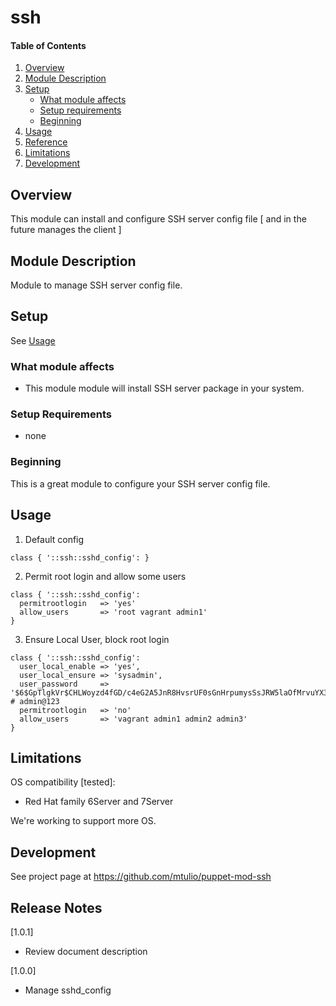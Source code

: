 # ssh

#### Table of Contents

1. [Overview](#overview)
2. [Module Description](#module-description)
3. [Setup](#setup)
    * [What module affects](#what-module-affects)
    * [Setup requirements](#setup-requirements)
    * [Beginning](#beginning)
4. [Usage](#usage)
5. [Reference](#reference)
5. [Limitations](#limitations)
6. [Development](#development)

## Overview

This module can install and configure SSH server config file [ and in the future manages the client ]

## Module Description

Module to manage SSH server config file.


## Setup

 See [Usage](#usage)

### What module affects

* This module module will install SSH server package in your system.

### Setup Requirements 

* none

### Beginning 

This is a great module to configure your SSH server config file. 

## Usage


1. Default config

 ~~~
 class { '::ssh::sshd_config': }
 ~~~

2. Permit root login and allow some users

 ~~~
 class { '::ssh::sshd_config': 
   permitrootlogin   => 'yes'
   allow_users       => 'root vagrant admin1'
 }
 ~~~

3. Ensure Local User, block root login

 ~~~
 class { '::ssh::sshd_config': 
   user_local_enable => 'yes',
   user_local_ensure => 'sysadmin',
   user_password     => '$6$GpTlgkVr$CHLWoyzd4fGD/c4eG2A5JnR8HvsrUF0sGnHrpumysSsJRW5laOfMrvuYX3qjlLriQXGQVHqLq8UIpOxe9Wz2C1', # admin@123
   permitrootlogin   => 'no'
   allow_users       => 'vagrant admin1 admin2 admin3'
 }
 ~~~


## Limitations

OS compatibility [tested]: 
* Red Hat family 6Server and 7Server

We're working to support more OS.

## Development

See project page at https://github.com/mtulio/puppet-mod-ssh

## Release Notes

[1.0.1] 
* Review document description

[1.0.0]
* Manage sshd_config

